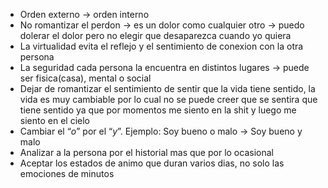 - Orden externo → orden interno
- No romantizar el perdon → es un dolor como cualquier otro → puedo dolerar el dolor pero no elegir que desaparezca cuando yo quiera
- La virtualidad evita el reflejo y el sentimiento de conexion con la otra persona
- La seguridad cada persona la encuentra en distintos lugares → puede ser fisica(casa), mental o social
- Dejar de romantizar el sentimiento de sentir que la vida tiene sentido, la vida es muy cambiable por lo cual no se puede creer que se sentira que tiene sentido ya que por momentos me siento en la shit y luego me siento en el cielo 
- Cambiar el “*o*” por el “*y*”. Ejemplo: Soy bueno o malo → Soy bueno y malo
- Analizar a la persona por el historial mas que por lo ocasional
- Aceptar los estados de animo que duran varios dias, no solo las emociones de minutos